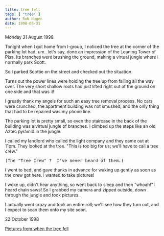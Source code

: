 ```yaml
---
title: tree fell
tags: [ "tree" ]
author: Rob Nugen
date: 1998-08-31
---
```


<title>Goodnight, Tree</title>

<p class=date>Monday 31 August 1998</p>

<p>Tonight when I got home from I-group, I noticed the tree at the corner of the parking lot had, um.. let's say, done an impression of the Leaning Tower of Pisa.  Its branches were brushing the ground, making a virtual jungle where I normally park Scott.

<p>So I parked Scottie on the street and checked out the situation. 

<p>Turns out the power lines were holding the tree up from falling all the way over. The very short shallow roots had just lifted right out of the ground on one side and that was it!

<p>I greatly thank my angels for such an easy tree removal process.  No cars were crunched, the apartment building was not smushed, and the only thing that had to be repaired was my phone line.

<p>The parking lot is pretty small, so even the staircase in the back of the building was a virtual jungle of branches.  I climbed up the steps like an old Aztec pyramid in the jungle.

<p>I called my landlord who called the light company and they came out at 11pm.  They looked at the tree. "This is too big for us; we'll have to call a tree crew."

<p><pre>(The "Tree Crew" ?  I've never heard of them.)</pre>

<p>I went to bed, and gave thanks in advance for waking up gently as soon as the crew got here.  I wanted to take pictures!

<p>I woke up, didn't hear anything, so went back to sleep and then "whoah!" I heard chain saws!  So I grabbed my camera and zipped outside, down through the jungle and took pictures.

<p>I actually went crazy and took an entire roll; we'll see how they turn out, and I expect to scan them onto my site soon.</p>

<p class=date>22 October 1998</p>

<p><a href="/cgi-local/journal.pl?type=all&date=1998/10/22">Pictures from when the tree fell</a></p>
